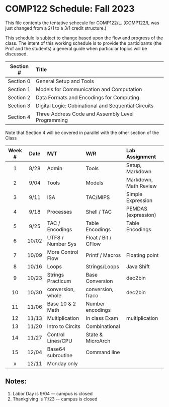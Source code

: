 # COMP122 Schedule: Fall 2023

This file contents the tentative schecule for COMP122/L.  (COMP122/L was just changed from a 2/1 to a 3/1 credit structure.)

This schedule is subject to change based upon the flow and progress of the class.  The intent of this working schedule is to provide the participants (the Prof and the students) a general guide when particular topics will be discussed.


| Section #  | Title                                                |
|------------|:-----------------------------------------------------|
| Section 0  | General Setup and Tools                              |
| Section 1  | Models for Communication and Computation             |
| Section 2  | Data Formats and Encodings for Computing             |
| Section 3  | Digital Logic: Cobinational and Sequential Circuits  |
| Section 4  | Three Address Code and Assembly Level Programming    |


Note that Section 4 will be covered in parallel with the other section of the Class

| Week # | Date  |      M/T              |     W/R             | Lab Assignment        |
|:------:|:-----:|:--------------------  |:--------------------|:----------------------|
|    1   |  8/28 | Admin                 | Tools               | Setup, Markdown       |
|    2   |  9/04 | Tools                 | Models              | Markdown, Math Review | 
|    3   |  9/11 | ISA                   | TAC/MIPS            | Simple Expression     |
|    4   |  9/18 | Processes             | Shell / TAC         | PEMDAS (expression)   |
|    5   |  9/25 | TAC / Encodings       | Table Encodings     | Table Encodings       |
|    6   | 10/02 | UTF8 / Number Sys     | Float / Bit / CFlow |                       |
|    7   | 10/09 | More Control Flow     | Printf / Macros     | Floating point        |
|    8   | 10/16 | Loops                 | Strings/Loops       | Java Shift            |
|    9   | 10/23 | Strings Practicum     | Base Conversion     | dec2bin               |
|   10   | 10/30 | conversion, whole     | conversion, fraco   | dec2bin               |
|   11   | 11/06 | Base 10 & 2  Math     | Number encodings    |                       |
|   12   | 11/13 | Multiplication        | In class Exam       | multiplication        |
|   13   | 11/20 | Intro to Circits      | Combinational       |                       |
|   14   | 11/27 | Control Lines/CPU     | State & MicroArch   |                       |
|   15   | 12/04 | Base64 subroutine     | Command line        |                       |
|   x    | 12/11 | Monday only

## Notes:
   1. Labor Day is 9/04 -- campus is closed
   1. Thankgiving is 11/23 -- campus is closed